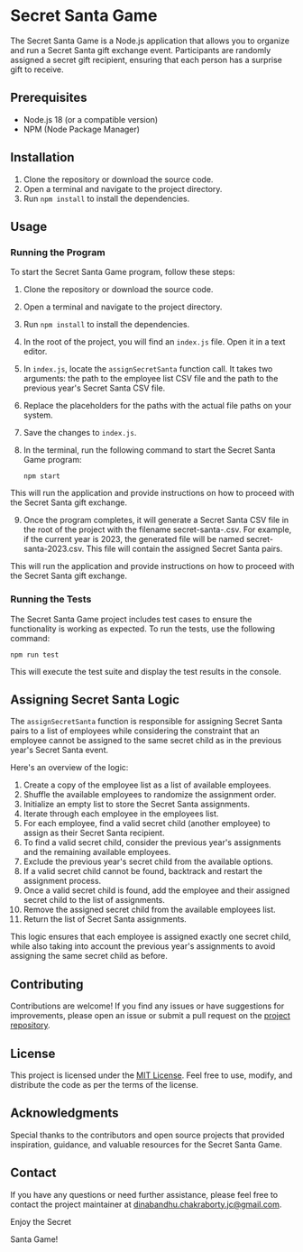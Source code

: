 # Secret Santa Game

The Secret Santa Game is a Node.js application that allows you to organize and run a Secret Santa gift exchange event. Participants are randomly assigned a secret gift recipient, ensuring that each person has a surprise gift to receive.

## Prerequisites

- Node.js 18 (or a compatible version)
- NPM (Node Package Manager)

## Installation

1. Clone the repository or download the source code.
2. Open a terminal and navigate to the project directory.
3. Run `npm install` to install the dependencies.

## Usage

### Running the Program

To start the Secret Santa Game program, follow these steps:

1. Clone the repository or download the source code.
2. Open a terminal and navigate to the project directory.
3. Run `npm install` to install the dependencies.
4. In the root of the project, you will find an `index.js` file. Open it in a text editor.
5. In `index.js`, locate the `assignSecretSanta` function call. It takes two arguments: the path to the employee list CSV file and the path to the previous year's Secret Santa CSV file.
6. Replace the placeholders for the paths with the actual file paths on your system.
7. Save the changes to `index.js`.
8. In the terminal, run the following command to start the Secret Santa Game program:

   ```shell
   npm start

This will run the application and provide instructions on how to proceed with the Secret Santa gift exchange.

9. Once the program completes, it will generate a Secret Santa CSV file in the root of the project with the filename secret-santa-<current year>.csv. For example, if the current year is 2023, the generated file will be named secret-santa-2023.csv. This file will contain the assigned Secret Santa pairs.

This will run the application and provide instructions on how to proceed with the Secret Santa gift exchange.

### Running the Tests

The Secret Santa Game project includes test cases to ensure the functionality is working as expected. To run the tests, use the following command:

```shell
npm run test
```

This will execute the test suite and display the test results in the console.

## Assigning Secret Santa Logic

The `assignSecretSanta` function is responsible for assigning Secret Santa pairs to a list of employees while considering the constraint that an employee cannot be assigned to the same secret child as in the previous year's Secret Santa event.

Here's an overview of the logic:

1. Create a copy of the employee list as a list of available employees.
2. Shuffle the available employees to randomize the assignment order.
3. Initialize an empty list to store the Secret Santa assignments.
4. Iterate through each employee in the employees list.
5. For each employee, find a valid secret child (another employee) to assign as their Secret Santa recipient.
6. To find a valid secret child, consider the previous year's assignments and the remaining available employees.
7. Exclude the previous year's secret child from the available options.
8. If a valid secret child cannot be found, backtrack and restart the assignment process.
9. Once a valid secret child is found, add the employee and their assigned secret child to the list of assignments.
10. Remove the assigned secret child from the available employees list.
12. Return the list of Secret Santa assignments.

This logic ensures that each employee is assigned exactly one secret child, while also taking into account the previous year's assignments to avoid assigning the same secret child as before.

## Contributing

Contributions are welcome! If you find any issues or have suggestions for improvements, please open an issue or submit a pull request on the [project repository](https://github.com/your-username/secret-santa-game).

## License

This project is licensed under the [MIT License](https://opensource.org/licenses/MIT). Feel free to use, modify, and distribute the code as per the terms of the license.

## Acknowledgments

Special thanks to the contributors and open source projects that provided inspiration, guidance, and valuable resources for the Secret Santa Game.

## Contact

If you have any questions or need further assistance, please feel free to contact the project maintainer at [dinabandhu.chakraborty.jc@gmail.com](mailto:dinabandhu.chakraborty.jc@gmail.com).

Enjoy the Secret

 Santa Game!